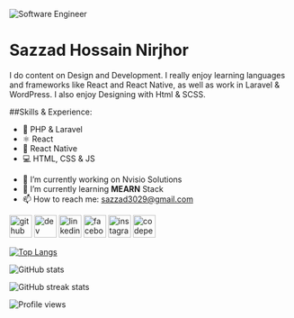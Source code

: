 ![Software Engineer](https://scontent.fdac20-1.fna.fbcdn.net/v/t1.6435-9/36998502_2376984715861523_4038969532713271296_n.jpg?_nc_cat=107&ccb=1-3&_nc_sid=19026a&_nc_ohc=oDND3p7XUjwAX89QSQG&_nc_ht=scontent.fdac20-1.fna&oh=f54f8c5df8a4d8da77d5fe436dba8ef2&oe=6128A02B)

# Sazzad Hossain Nirjhor

I do content on Design and Development. I really enjoy learning languages and frameworks like React and React Native, as well as work in Laravel & WordPress. I also enjoy Designing with Html & SCSS.

##Skills & Experience:

* 💾 PHP & Laravel
* ⚛ React
* 📱 React Native
* 💻 HTML, CSS & JS
 

- 🔭 I’m currently working on Nvisio Solutions 
- 🌱 I’m currently learning **MEARN** Stack 
- 📫 How to reach me: sazzad3029@gmail.com 


[<img src='https://cdn.jsdelivr.net/npm/simple-icons@3.0.1/icons/github.svg' alt='github' height='40'>](https://github.com/Nirjhor3029)  [<img src='https://cdn.jsdelivr.net/npm/simple-icons@3.0.1/icons/dev-dot-to.svg' alt='dev' height='40'>](https://dev.to/nirjhor3029)  [<img src='https://cdn.jsdelivr.net/npm/simple-icons@3.0.1/icons/linkedin.svg' alt='linkedin' height='40'>](https://www.linkedin.com/in/shnirjhor/)  [<img src='https://cdn.jsdelivr.net/npm/simple-icons@3.0.1/icons/facebook.svg' alt='facebook' height='40'>](https://www.facebook.com/nirjhor003)  [<img src='https://cdn.jsdelivr.net/npm/simple-icons@3.0.1/icons/instagram.svg' alt='instagram' height='40'>](https://www.instagram.com/nirjhor003/)  [<img src='https://cdn.jsdelivr.net/npm/simple-icons@3.0.1/icons/codepen.svg' alt='codepen' height='40'>](https://codepen.io/Nirjhor3029)  

[![Top Langs](https://github-readme-stats.vercel.app/api/top-langs/?username=Nirjhor3029)](https://github.com/anuraghazra/github-readme-stats)

![GitHub stats](https://github-readme-stats.vercel.app/api?username=Nirjhor3029&show_icons=true)  

![GitHub streak stats](https://github-readme-streak-stats.herokuapp.com/?user=Nirjhor3029)  

![Profile views](https://gpvc.arturio.dev/Nirjhor3029)  
